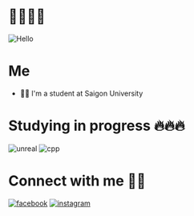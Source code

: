 # 👋👋👋👋

![Hello](https://user-images.githubusercontent.com/79523633/165792461-5d4dc3a3-bb5b-4f6c-9fe0-c7971e2f6e97.jpg)

# Me
- 👨‍💻 I'm a student at Saigon University

# Studying in progress 🔥🔥🔥

![unreal](https://user-images.githubusercontent.com/79523633/165794316-4972c5ad-dd4b-402b-90ca-33c1742fca79.png)
![cpp](https://user-images.githubusercontent.com/79523633/165795097-8f378860-ace4-4778-8a69-60bd6dfeedb2.png)

# Connect with me 💬💬

[![facebook](https://user-images.githubusercontent.com/79523633/165798874-4faabc00-54e4-4c12-a436-883f7e349cf9.png)][facebook]
[![instagram](https://user-images.githubusercontent.com/79523633/165799137-f79039c0-ba6e-48cf-b070-d678a5cfd76b.png)][instagram]


[instagram]: https://www.instagram.com/fiat_._
[facebook]: https://www.facebook.com/lebaotai0711
[youtube]: https://www.youtube.com/channel/UCxn8oPFkR96wwegSEV2LESg
